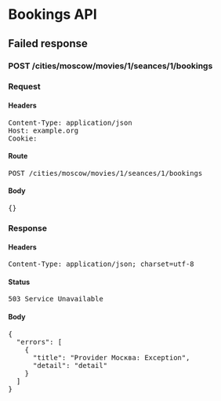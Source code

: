 # Bookings API

## Failed response

### POST /cities/moscow/movies/1/seances/1/bookings
### Request

#### Headers

<pre>Content-Type: application/json
Host: example.org
Cookie: </pre>

#### Route

<pre>POST /cities/moscow/movies/1/seances/1/bookings</pre>

#### Body

<pre>{}</pre>

### Response

#### Headers

<pre>Content-Type: application/json; charset=utf-8</pre>

#### Status

<pre>503 Service Unavailable</pre>

#### Body

<pre>{
  "errors": [
    {
      "title": "Provider Москва: Exception",
      "detail": "detail"
    }
  ]
}</pre>
